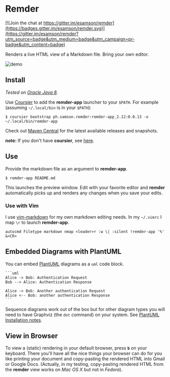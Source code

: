 # Remder

[![Join the chat at https://gitter.im/esamson/remder](https://badges.gitter.im/esamson/remder.svg)](https://gitter.im/esamson/remder?utm_source=badge&utm_medium=badge&utm_campaign=pr-badge&utm_content=badge)

Renders a live HTML view of a Markdown file. Bring your own editor.

![demo](https://esamson.github.io/remder/static/remder-demo.gif)

## Install

*Tested on [Oracle Java 8](http://www.oracle.com/technetwork/java/javase/downloads/index.html).*

Use [Coursier](https://github.com/coursier/coursier#generating-bootstrap-launchers)
to add the **remder-app** launcher to your `$PATH`. For example (assuming
`~/.local/bin` is in your `$PATH`):

```
$ coursier bootstrap ph.samson.remder:remder-app_2.12:0.0.13 -o ~/.local/bin/remder-app
```

Check out [Maven Central](https://search.maven.org/#search%7Cgav%7C1%7Cg%3A%22ph.samson.remder%22%20AND%20a%3A%22remder-app_2.12%22)
for the latest available releases and snapshots.

**note:** If you don't have **coursier**, see [here](https://github.com/coursier/coursier#command-line).

## Use

Provide the markdown file as an argument to **remder-app**.

```
$ remder-app README.md
```

This launches the preview window. Edit with your favorite editor and **remder**
automatically picks up and renders any changes when you save your edits.

### Use with Vim

I use [vim-markdown](https://github.com/plasticboy/vim-markdown) for my own
markdown editing needs. In my `~/.vimrc` I map `\r` to launch **remder-app**.

```
autocmd Filetype markdown nmap <leader>r :w \| :silent !remder-app '%' &<CR>
```

## Embedded Diagrams with PlantUML

You can embed [PlantUML](http://plantuml.com/) diagrams as a `uml` code block.

    ```uml
    Alice -> Bob: Authentication Request
    Bob --> Alice: Authentication Response

    Alice -> Bob: Another authentication Request
    Alice <-- Bob: another authentication Response
    ```

Sequence diagrams work out of the box but for other diagram types you will
need to have Graphviz (the `dot` command) on your system.
See [PlantUML Installation notes](http://plantuml.com/faq-install).

## View in Browser

To view a (static) rendering in your default browser, press **`b`** on your
keyboard. There you'll have all the nice things your browser can do for you
like printing your document and copy-pasting the rendered HTML into Gmail or
Google Docs. (Actually, in my testing, copy-pasting rendered HTML from the
**remder** view works on *Mac OS X* but not in *Fedora*).
